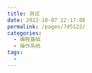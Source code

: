 ```yaml
---
title: 测试
date: 2022-10-07 22:17:08
permalink: /pages/7d5122/
categories:
  - 编程基础
  - 操作系统
tags:
  - 
---
```

